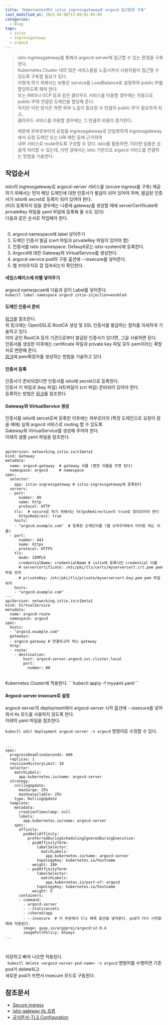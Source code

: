 ```yaml
---
title: "Kebernetes에서 istio ingressgateway로 argocd 접근환경 구축"
last_modified_at: 2023-08-08T13:08:02-05:00
categories:
  - Blog
tags:
  - istio
  - ingressgateway
  - argocd
---
```


> istio ingressgateway를 통해서 argocd-server에 접근할 수 있는 환경을 구축한다.  
> Kubernetes Cluster 내의 많은 서비스들을 노출시켜서 사용자들이 접근할 수 있도록 구축할 필요가 있다.  
> 이렇게 하기 위해서는 보통은 service를 LoadBalance로 설정하여 public IP를 할당하도록 해야 한다.  
> 또는 AWS나 GCP 등과 같은 클라우드 서비스를 이용할 경우에는 자동으로 public IP와 연결된 도메인을 할당해 준다.  
> 하지만 이런 방식은 하면 외부 노출이 필요한 수 만큼의 public IP가 필요하게 되고,  
> 클라우드 서비스를 이용할 경우에는 그 만큼의 비용이 증가한다.  
>
> 때문에 외부로부터의 요청을 ingressgateway로 단일화하게 ingressgateway에서 요청 도메인 또는 URI 패턴 등에 근거하여  
> 내부 서비스로 route하도록 구성할 수 있다.
> istio를 활용하면, 이러한 일들은 손쉽게 처리할 수 있는데, 이번 글에서는 istio 기반으로 argocd 서비스를 연결하는 방법을 기술한다.

## 작업순서 
istio의 ingressgateway로 argocd-server 서비스를 (srcure ingress를 구축) 제공하기 위해서는 먼저 해당 도메인에 대한 인증서가 발급이 되어 있어야 하며, 
발급된 인증서가 istio에 secret로 등록이 되어 있어야 한다.  
(미리 등록하지 않을 경우에는 나중에 gateway를 생성할 때에 serverCertificate와 privateKey 파일을 yaml 파일에 등록해 줄 수도 있다)  
다음과 같은 순서로 작업해야 한다.  
<br/>  

0. argocd namespace에 label 넣어주기  
1. 도메인 인증서 발급 (cert 파일과 privateKey 파일이 있어야 함)  
2. 인증서를 istio (namespace: Defauylt로는 istio-system)에 등록한다.  
3. Argocd에 대한 Gateway와 VirtualService를 생성한다.   
4. argocd-service pod의 구동 옵션에 --insecure를 넣어준다.   
5. 웹 브라우저로 잡 접속되는지 확인한다. 

#### 네임스페이스에 라벨 넣어주기  
argocd namespcae에 다음과 같이 Label를 넣어준다.  
```kubectl label namespace argocd istio-injection=enabled```  

#### 도메인 인증서 준비  
[링크](https://www.lesstif.com/system-admin/openssl-root-ca-ssl-6979614.html)를 참조한다.  
위 링크에는 OpenSSL로 RootCA 생성 및 SSL 인증서를 발급하는 절차를 자세하게 기술하고 있다.  
이미 공인 RootCA 등의 기관으로부터 발급된 인증서가 있다면, 그걸 사용하면 된다.  
인증서를 생성한 이후에는 certificate 파일과 private key 파일 모두 pem이라는 확장자로 변환해 준다.  
[링크](https://lahuman.github.io/cet_key_to_pem/)에 pem확장자를 생성하는 방법을 기술하고 있다.  

#### 인증서 등록 
인증서가 준비되었다면 인증서를 istio에 secret으로 등록한다.  
인증서 키 파일과 (key 파일) 서트파일이 (crt 파일) 준비되어 있어야 한다.  
등록하는 방법은 [링크](https://zorba91.tistory.com/335)를 참조한다.  

#### Gateway와 VirtualService 생성  
인증서를 istio에 sercet로써 등록한 이후에는 외부로터의 (특정 도메인으로 요청이 왔을 때애) 실제 argocd 서비스로 routing 할 수 있도록  
Gateway와 VirtualService를 생성해 주어야 한다.  
아래의 샘플 yaml 파일을 참조한다.  
<br/>
```
apiVersion: networking.istio.io/v1beta1
kind: Gateway
metadata:
  name: argocd-gateway  # gateway 이름 (편한 이름을 주면 된다)
  namespace: argocd     # namespace
spec:
  selector:
    app: istio-ingressgateway # istio-ingressgateway에 등록된다
  servers:
  - port:
      number: 80
      name: http
      protocol: HTTP
    tls:  # secure로 하기 위해서는 httpsRedirection이 true로 정의되어야 한다
      httpsRedirect: true
    hosts:
    - "argocd.example.com"  # 등록된 도메인이름 (웹 브라우저에서 타이핑 하는 이름)
  - port:
      number: 443
      name: https
      protocol: HTTPS
    tls:
      mode: SIMPLE
      credentialName: credentialName # istio에 등록시킨 credential 이름
      # serverCertificate: /etc/pki/tls/certs/myservercert.crt.pem pem 파일 위치
      # privateKey: /etc/pki/tls/private/myservercert.key.pem pem 파일 위치
    hosts:
    - "argocd.example.com"
---
apiVersion: networking.istio.io/v1beta1
kind: VirtualService
metadata:
  name: argocd-route
  namespace: argocd
spec:
  hosts:
  - "argocd.example.com"
  gateways:
  - argocd-gateway # 연결하고자 하는 gateway
  http:
  - route:
    - destination:
        host: argocd-server.argocd.svc.cluster.local
        port:
          number: 80
```
<br/>
Kubernetes Cluster에 적용한다.  
```kubectl apply -f myyaml.yaml```

#### Argocd-server insecure로 설정  
argocd-server의 deployment에서 argocd-server 시작 옵션에 --issecure를 넣어줘서 tls 모드를 사용하지 않도록 한다.   
아래의 yaml 파일을 참조한다.  

```kubectl edit deployment argocd-server -n argocd``` 명령어로 수정할 수 있다.  
<br/>

```
...
spec:
  progressDeadlineSeconds: 600
  replicas: 1
  revisionHistoryLimit: 10
  selector:
    matchLabels:
      app.kubernetes.io/name: argocd-server
  strategy:
    rollingUpdate:
      maxSurge: 25%
      maxUnavailable: 25%
    type: RollingUpdate
  template:
    metadata:
      creationTimestamp: null
      labels:
        app.kubernetes.io/name: argocd-server
    spec:
      affinity:
        podAntiAffinity:
          preferredDuringSchedulingIgnoredDuringExecution:
          - podAffinityTerm:
              labelSelector:
                matchLabels:
                  app.kubernetes.io/name: argocd-server
              topologyKey: kubernetes.io/hostname
            weight: 100
          - podAffinityTerm:
              labelSelector:
                matchLabels:
                  app.kubernetes.io/part-of: argocd
              topologyKey: kubernetes.io/hostname
            weight: 5
      containers:
      - command:
        - argocd-server
        - --staticassets
        - /shared/app
        - --insecure  # 이 부분에서 tls 해제 옵션을 넣어준다. pod가 다시 시작할 때에 적용된다.  
        image: quay.io/argoproj/argocd:v2.0.4
        imagePullPolicy: Always
...
```
<br/>

저장하고 빠져 나오면 적용된다.  
``` kubectl delete <argocd-server-pod-name> -n argocd``` 명령어를 수행하면 기존 pod가 delete되고  
새로운 pod가 뜨면서 insecure 모드로 구동된다.  


## 참조문서
- [Secure ingress](https://istiobyexample.dev/secure-ingress/)  
- [istio gateway tls 흐름](https://do-hansung.tistory.com/85)
- [공식문서-TLS Configuration](https://argo-cd.readthedocs.io/en/stable/operator-manual/tls/)
